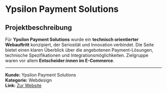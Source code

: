 # Ypsilon Payment Solutions

## Projektbeschreibung

Für **Ypsilon Payment Solutions** wurde ein **technisch orientierter Webauftritt** konzipiert, der Seriosität und Innovation verbindet. Die Seite bietet einen klaren Überblick über die angebotenen Payment-Lösungen, technische Spezifikationen und Integrationsmöglichkeiten. Zielgruppe waren vor allem **Entscheider:innen im E-Commerce**.

---

**Kunde:** Ypsilon Payment Solutions  
**Kategorie:** Webdesign  
**Link:** [Zur Website](#)